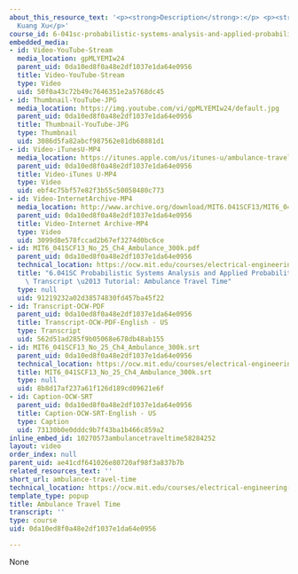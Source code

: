 ```yaml
---
about_this_resource_text: '<p><strong>Description</strong>:</p> <p><strong>Instructor</strong>:
  Kuang Xu</p>'
course_id: 6-041sc-probabilistic-systems-analysis-and-applied-probability-fall-2013
embedded_media:
- id: Video-YouTube-Stream
  media_location: gpMLYEMIw24
  parent_uid: 0da10ed8f0a48e2df1037e1da64e0956
  title: Video-YouTube-Stream
  type: Video
  uid: 50f0a43c72b49c7646351e2a5768dc45
- id: Thumbnail-YouTube-JPG
  media_location: https://img.youtube.com/vi/gpMLYEMIw24/default.jpg
  parent_uid: 0da10ed8f0a48e2df1037e1da64e0956
  title: Thumbnail-YouTube-JPG
  type: Thumbnail
  uid: 3086d5fa82abcf987562e81db68881d1
- id: Video-iTunesU-MP4
  media_location: https://itunes.apple.com/us/itunes-u/ambulance-travel-time/id814580809?i=249378271
  parent_uid: 0da10ed8f0a48e2df1037e1da64e0956
  title: Video-iTunes U-MP4
  type: Video
  uid: ebf4c75bf57e82f3b55c50058480c773
- id: Video-InternetArchive-MP4
  media_location: http://www.archive.org/download/MIT6.041SCF13/MIT6_041SCF13_No_25_Ch4_Ambulance_300k.mp4
  parent_uid: 0da10ed8f0a48e2df1037e1da64e0956
  title: Video-Internet Archive-MP4
  type: Video
  uid: 3099d8e578fccad2b67ef3274d0bc6ce
- id: MIT6_041SCF13_No_25_Ch4_Ambulance_300k.pdf
  parent_uid: 0da10ed8f0a48e2df1037e1da64e0956
  technical_location: https://ocw.mit.edu/courses/electrical-engineering-and-computer-science/6-041sc-probabilistic-systems-analysis-and-applied-probability-fall-2013/resource-index/ambulance-travel-time/MIT6_041SCF13_No_25_Ch4_Ambulance_300k.pdf
  title: "6.041SC Probabilistic Systems Analysis and Applied Probability, Fall 2013\
    \ Transcript \u2013 Tutorial: Ambulance Travel Time"
  type: null
  uid: 91219232a02d38574830fd457ba45f22
- id: Transcript-OCW-PDF
  parent_uid: 0da10ed8f0a48e2df1037e1da64e0956
  title: Transcript-OCW-PDF-English - US
  type: Transcript
  uid: 562d51ad285f9b05068e678db48ab155
- id: MIT6_041SCF13_No_25_Ch4_Ambulance_300k.srt
  parent_uid: 0da10ed8f0a48e2df1037e1da64e0956
  technical_location: https://ocw.mit.edu/courses/electrical-engineering-and-computer-science/6-041sc-probabilistic-systems-analysis-and-applied-probability-fall-2013/resource-index/ambulance-travel-time/MIT6_041SCF13_No_25_Ch4_Ambulance_300k.srt
  title: MIT6_041SCF13_No_25_Ch4_Ambulance_300k.srt
  type: null
  uid: 8b8d17af237a61f126d189cd09621e6f
- id: Caption-OCW-SRT
  parent_uid: 0da10ed8f0a48e2df1037e1da64e0956
  title: Caption-OCW-SRT-English - US
  type: Caption
  uid: 73130b0e0dddc9b7f43ba1b466c859a2
inline_embed_id: 10270573ambulancetraveltime58284252
layout: video
order_index: null
parent_uid: ae41cdf641026e80720af98f3a837b7b
related_resources_text: ''
short_url: ambulance-travel-time
technical_location: https://ocw.mit.edu/courses/electrical-engineering-and-computer-science/6-041sc-probabilistic-systems-analysis-and-applied-probability-fall-2013/resource-index/ambulance-travel-time
template_type: popup
title: Ambulance Travel Time
transcript: ''
type: course
uid: 0da10ed8f0a48e2df1037e1da64e0956

---
```

None